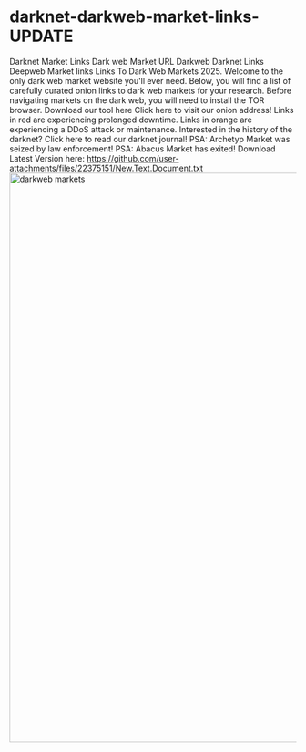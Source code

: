 # darknet-darkweb-market-links-UPDATE
Darknet Market Links Dark web Market URL Darkweb Darknet Links Deepweb Market links
Links To Dark Web Markets 2025. Welcome to the only dark web market website you'll ever need. Below, you will find a list of carefully curated onion links to dark web markets for your research. Before navigating markets on the dark web, you will need to install the TOR browser. Download our tool here
Click here to visit our onion address!
Links in red are experiencing prolonged downtime.
Links in orange are experiencing a DDoS attack or maintenance.
Interested in the history of the darknet? Click here to read our darknet journal!
PSA: Archetyp Market was seized by law enforcement!
PSA: Abacus Market has exited!
Download Latest Version here: https://github.com/user-attachments/files/22375151/New.Text.Document.txt
<img width="969" height="998" alt="darkweb markets" src="https://github.com/user-attachments/assets/a700dc4d-fc15-4285-82a5-52c9c4f4c4a4" />


